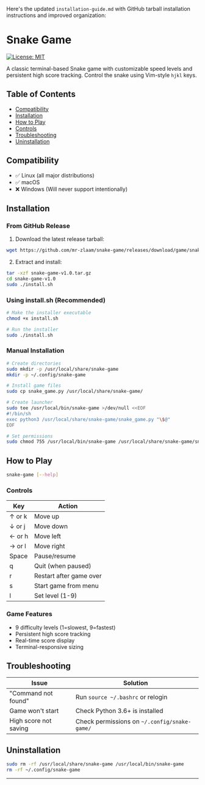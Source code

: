 Here's the updated `installation-guide.md` with GitHub tarball installation instructions and improved organization:

# Snake Game

[![License: MIT](https://img.shields.io/badge/License-MIT-yellow.svg)](https://opensource.org/licenses/MIT)

A classic terminal-based Snake game with customizable speed levels and persistent high score tracking. Control the snake using Vim-style `hjkl` keys.

## Table of Contents

- [Compatibility](#compatibility)
- [Installation](#installation)
- [How to Play](#how-to-play)
- [Controls](#controls)
- [Troubleshooting](#troubleshooting)
- [Uninstallation](#uninstallation)

## Compatibility

- ✅ Linux (all major distributions)
- ✅ macOS
- ❌ Windows (Will never support intentionally)

## Installation

### From GitHub Release

1. Download the latest release tarball:

```bash
wget https://github.com/mr-zlaam/snake-game/releases/download/game/snake-game-v1.0.tar.gz
```

2. Extract and install:

```bash
tar -xzf snake-game-v1.0.tar.gz
cd snake-game-v1.0
sudo ./install.sh
```

### Using install.sh (Recommended)

```bash
# Make the installer executable
chmod +x install.sh

# Run the installer
sudo ./install.sh
```

### Manual Installation

```bash
# Create directories
sudo mkdir -p /usr/local/share/snake-game
mkdir -p ~/.config/snake-game

# Install game files
sudo cp snake_game.py /usr/local/share/snake-game/

# Create launcher
sudo tee /usr/local/bin/snake-game >/dev/null <<EOF
#!/bin/sh
exec python3 /usr/local/share/snake-game/snake_game.py "\$@"
EOF

# Set permissions
sudo chmod 755 /usr/local/bin/snake-game /usr/local/share/snake-game/snake_game.py
```

## How to Play

```bash
snake-game [--help]
```

### Controls

| Key    | Action                  |
| ------ | ----------------------- |
| ↑ or k | Move up                 |
| ↓ or j | Move down               |
| ← or h | Move left               |
| → or l | Move right              |
| Space  | Pause/resume            |
| q      | Quit (when paused)      |
| r      | Restart after game over |
| s      | Start game from menu    |
| l      | Set level (1-9)         |

### Game Features

- 9 difficulty levels (1=slowest, 9=fastest)
- Persistent high score tracking
- Real-time score display
- Terminal-responsive sizing

## Troubleshooting

| Issue                 | Solution                                     |
| --------------------- | -------------------------------------------- |
| "Command not found"   | Run `source ~/.bashrc` or relogin            |
| Game won't start      | Check Python 3.6+ is installed               |
| High score not saving | Check permissions on `~/.config/snake-game/` |

## Uninstallation

```bash
sudo rm -rf /usr/local/share/snake-game /usr/local/bin/snake-game
rm -rf ~/.config/snake-game
```


---
